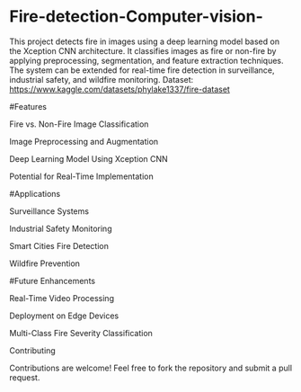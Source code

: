 # Fire-detection-Computer-vision-

This project detects fire in images using a deep learning model based on the Xception CNN architecture. It classifies images as fire or non-fire by applying preprocessing, segmentation, and feature extraction techniques. The system can be extended for real-time fire detection in surveillance, industrial safety, and wildfire monitoring. Dataset: https://www.kaggle.com/datasets/phylake1337/fire-dataset

#Features

Fire vs. Non-Fire Image Classification

Image Preprocessing and Augmentation

Deep Learning Model Using Xception CNN

Potential for Real-Time Implementation


#Applications

Surveillance Systems

Industrial Safety Monitoring

Smart Cities Fire Detection

Wildfire Prevention


#Future Enhancements

Real-Time Video Processing

Deployment on Edge Devices

Multi-Class Fire Severity Classification


Contributing

Contributions are welcome! Feel free to fork the repository and submit a pull request.
